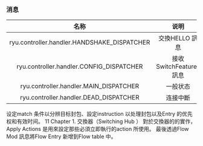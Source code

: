 ### 消息

| 名称|说明|
|:------------------------------------------:|:--------------------:|
|ryu.controller.handler.HANDSHAKE_DISPATCHER |交換HELLO 訊息         |
|ryu.controller.handler.CONFIG_DISPATCHER    |接收SwitchFeatures 訊息|
|ryu.controller.handler.MAIN_DISPATCHER      |一般状态               |
|ryu.controller.handler.DEAD_DISPATCHER      |连接中斷               |


设定match 条件以分辨目标封包、設定instruction 以处理封包以及Entry
的优先权和有效时间。
11
Chapter 1. 交換器（Switching Hub ）
對於交換器的的實作，Apply Actions 是用來設定那些必須立即執行的action 所使用。
最後透過Flow Mod 訊息將Flow Entry 新增到Flow table 中。
